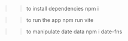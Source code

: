  >> to install dependencies
npm i

>> to run the app
npm run vite

>> to manipulate date data
npm i date-fns